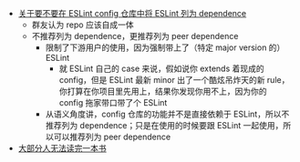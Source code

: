 - [关于要不要在 ESLint config 仓库中将 ESLint 列为 dependence](https://t.me/c/1066867565/1218235)
	- 群友认为 repo 应该自成一体
	- 不推荐列为 dependence，更推荐列为 peer dependence
		- 限制了下游用户的使用，因为强制带上了（特定 major version 的）ESLint
			- 就 ESLint 自己的 case 来说，假如说你 extends 着现成的 config，但是 ESLint 最新 minor 出了一个酷炫吊炸天的新 rule，你打算在你项目里先用上，结果你发现你用不上，因为你的 config 拖家带口带了个 ESLint
		- 从语义角度讲，config 仓库的功能并不是直接依赖于 ESLint，所以不推荐列为 dependence；只是在使用的时候要跟 ESLint 一起使用，所以可以推荐列为 peer dependence
- [大部分人无法读完一本书](https://twitter.com/sagacity/status/1620024698859040768)